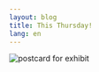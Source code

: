 ```yaml
---
layout: blog
title: This Thursday!
lang: en
---
```


![postcard for exhibit]({{site_url}}/images/20160919_1.jpg)
